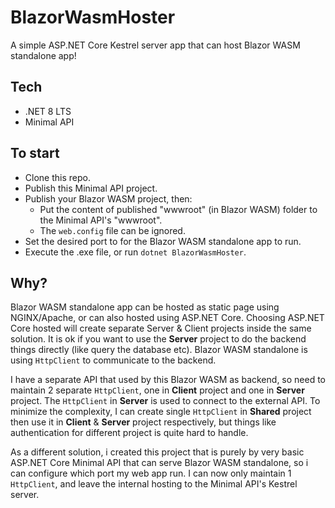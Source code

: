 # BlazorWasmHoster
A simple ASP.NET Core Kestrel server app that can host Blazor WASM standalone app! 

## Tech
- .NET 8 LTS
- Minimal API

## To start
- Clone this repo.
- Publish this Minimal API project.
- Publish your Blazor WASM project, then:
  - Put the content of published "wwwroot" (in Blazor WASM) folder to the Minimal API's "wwwroot".
  - The `web.config` file can be ignored.
- Set the desired port to for the Blazor WASM standalone app to run.
- Execute the .exe file, or run `dotnet BlazorWasmHoster`.

## Why?
Blazor WASM standalone app can be hosted as static page using NGINX/Apache, or can also hosted using ASP.NET Core. Choosing ASP.NET Core hosted will create separate Server & Client projects inside the same solution. It is ok if you want to use the <b>Server</b> project to do the backend things directly (like query the database etc). Blazor WASM standalone is using `HttpClient` to communicate to the backend.

I have a separate API that used by this Blazor WASM as backend, so need to maintain 2 separate `HttpClient`, one in <b>Client</b> project and one in <b>Server</b> project. The `HttpClient` in <b>Server</b> is used to connect to the external API. To minimize the complexity, I can create single `HttpClient` in <b>Shared</b> project then use it in <b>Client</b> & <b>Server</b> project respectively, but things like authentication for different project is quite hard to handle.

As a different solution, i created this project that is purely by very basic ASP.NET Core Minimal API that can serve Blazor WASM standalone, so i can configure which port my web app run. I can now only maintain 1 `HttpClient`, and leave the internal hosting to the Minimal API's Kestrel server.


